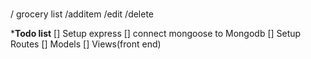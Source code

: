 ###
/ grocery list
/additem
/edit
/delete

***Todo list**
[] Setup express
[] connect mongoose to Mongodb
[] Setup Routes
[] Models
[] Views(front end)



